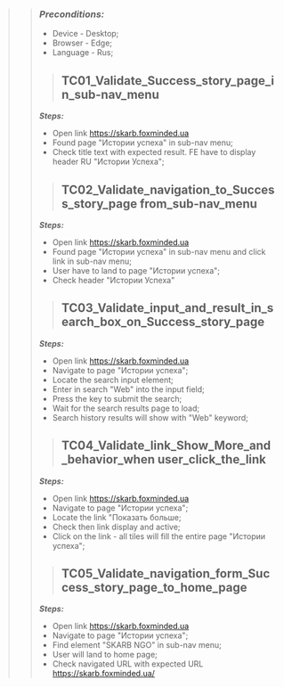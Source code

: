 >>### ___Preconditions:___
>>* Device - Desktop;
>>* Browser - Edge;
>>* Language - Rus;
>>> ## __TC01_Validate_Success_story_page_in_sub-nav_menu__
>>___Steps:___
>>* Open link <https://skarb.foxminded.ua>
>>* Found page "Истории успеха" in sub-nav menu;
>>* Check title text with expected result. FE have to display header RU "Истории Успеха";
>>
>>> ## __TC02_Validate_navigation_to_Success_story_page from_sub-nav_menu__
>>___Steps:___
>>* Open link <https://skarb.foxminded.ua>
>>* Found page "Истории успеха" in sub-nav menu and click link in sub-nav menu;
>>* User have to land to page "Истории успеха";
>>* Check header "Истории Успеха"
>>
>>> ## __TC03_Validate_input_and_result_in_search_box_on_Success_story_page__
>>___Steps:___
>>* Open link <https://skarb.foxminded.ua>
>>* Navigate to page "Истории успеха";
>>* Locate the search input element;
>>* Enter in search "Web" into the input field;
>>* Press the <Enter> key to submit the search;
>>* Wait for the search results page to load;
>>* Search history results will show with "Web" keyword;
>>> ## __TC04_Validate_link_Show_More_and_behavior_when user_click_the_link__
>>___Steps:___
>>* Open link <https://skarb.foxminded.ua>
>>* Navigate to page "Истории успеха";
>>* Locate the link "Показать больше;
>>* Check then link display and active;
>>* Click on the link - all tiles will fill the entire page "Истории успеха";
>>> ## __TC05_Validate_navigation_form_Success_story_page_to_home_page__
>>___Steps:___
>>* Open link <https://skarb.foxminded.ua>
>>* Navigate to page "Истории успеха";
>>* Find element "SKARB NGO" in sub-nav menu;
>>* User will land to home page;
>>* Check navigated URL with expected URL <https://skarb.foxminded.ua/>


 

